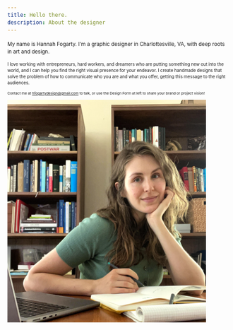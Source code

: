 ```yaml
---
title: Hello there.
description: About the designer
---
```

<small> My name is Hannah Fogarty. I'm a graphic designer in Charlottesville, VA, with deep roots in art and design.

<small> I love working with entrepreneurs, hard workers, and dreamers who are putting something new out into the world, and I can help you find the right visual presence for your endeavor. I create handmade designs that solve the problem of how to communicate who you are and what you offer, getting this message to the right audiences.
 
<small> Contact me at hfogartydesign@gmail.com to talk, or use the Design Form at left to share your brand or project vision! 


<img src="/images/self.png" width="450">

